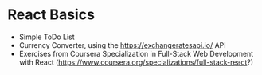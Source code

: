 # React Basics

- Simple ToDo List
- Currency Converter, using the https://exchangeratesapi.io/ API
- Exercises from Coursera Specialization in Full-Stack Web Development with React (https://www.coursera.org/specializations/full-stack-react?)
